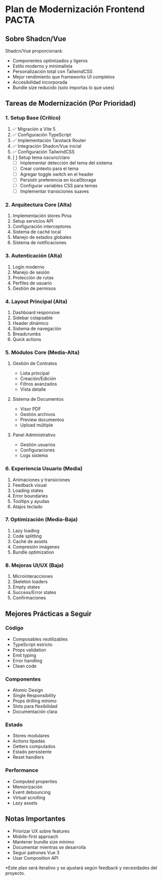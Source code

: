 # Plan de Modernización Frontend PACTA

## Sobre Shadcn/Vue
Shadcn/Vue proporcionará:
- Componentes optimizados y ligeros
- Estilo moderno y minimalista
- Personalización total con TailwindCSS
- Mejor rendimiento que frameworks UI completos
- Accesibilidad incorporada
- Bundle size reducido (solo importas lo que uses)

## Tareas de Modernización (Por Prioridad)

### 1. Setup Base (Crítico)
1. ✅ Migración a Vite 5
2. ✅ Configuración TypeScript
3. ✅ Implementación Tanstack Router
4. ✅ Integración Shadcn/Vue inicial
5. ✅ Configuración TailwindCSS
6. [ ] Setup tema oscuro/claro
   - [ ] Implementar detección del tema del sistema
   - [ ] Crear contexto para el tema
   - [ ] Agregar toggle switch en el header
   - [ ] Persistir preferencia en localStorage
   - [ ] Configurar variables CSS para temas
   - [ ] Implementar transiciones suaves

### 2. Arquitectura Core (Alta)
1. Implementación stores Pinia
2. Setup servicios API
3. Configuración interceptores
4. Sistema de caché local
5. Manejo de estados globales
6. Sistema de notificaciones

### 3. Autenticación (Alta)
1. Login moderno
2. Manejo de sesión
3. Protección de rutas
4. Perfiles de usuario
5. Gestión de permisos

### 4. Layout Principal (Alta)
1. Dashboard responsive
2. Sidebar colapsable
3. Header dinámico
4. Sistema de navegación
5. Breadcrumbs
6. Quick actions

### 5. Módulos Core (Media-Alta)
1. Gestión de Contratos
   - Lista principal
   - Creación/Edición
   - Filtros avanzados
   - Vista detalle

2. Sistema de Documentos
   - Visor PDF
   - Gestión archivos
   - Preview documentos
   - Upload múltiple

3. Panel Administrativo
   - Gestión usuarios
   - Configuraciones
   - Logs sistema

### 6. Experiencia Usuario (Media)
1. Animaciones y transiciones
2. Feedback visual
3. Loading states
4. Error boundaries
5. Tooltips y ayudas
6. Atajos teclado

### 7. Optimización (Media-Baja)
1. Lazy loading
2. Code splitting
3. Caché de assets
4. Compresión imágenes
5. Bundle optimization

### 8. Mejoras UI/UX (Baja)
1. Microinteracciones
2. Skeleton loaders
3. Empty states
4. Success/Error states
5. Confirmaciones

## Mejores Prácticas a Seguir

### Código
- Composables reutilizables
- TypeScript estricto
- Props validation
- Emit typing
- Error handling
- Clean code

### Componentes
- Atomic Design
- Single Responsibility
- Props drilling mínimo
- Slots para flexibilidad
- Documentación clara

### Estado
- Stores modulares
- Actions tipadas
- Getters computados
- Estado persistente
- Reset handlers

### Performance
- Computed properties
- Memorización
- Event debouncing
- Virtual scrolling
- Lazy assets

## Notas Importantes
- Priorizar UX sobre features
- Mobile-first approach
- Mantener bundle size mínimo
- Documentar mientras se desarrolla
- Seguir patrones Vue 3
- Usar Composition API

*Este plan será iterativo y se ajustará según feedback y necesidades del proyecto.

